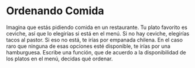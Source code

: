 <h1>Ordenando Comida </h1>
Imagina que estás pidiendo comida en un restaurante. Tu plato favorito es ceviche, así que lo elegirías si está en el menú. Si no hay ceviche, elegirías tacos al pastor. Si eso no está, te irías por empanada chilena. En el caso raro que ninguna de esas opciones esté disponible, te irías por una hamburguesa. Escribe una función, que de acuerdo a la disponibilidad de los platos en el menú, decidas qué ordenar.

